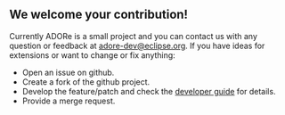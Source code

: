 <!--
********************************************************************************
* Copyright (C) 2017-2020 German Aerospace Center (DLR). 
* Eclipse ADORe, Automated Driving Open Research https://eclipse.org/adore
*
* This program and the accompanying materials are made available under the 
* terms of the Eclipse Public License 2.0 which is available at
* http://www.eclipse.org/legal/epl-2.0.
*
* SPDX-License-Identifier: EPL-2.0 
********************************************************************************
-->
## We welcome your contribution!
Currently ADORe is a small project and you can contact us with any question or feedback at [adore-dev@eclipse.org](mailto:adore-dev@eclipse.org).
If you have ideas for extensions or want to change or fix anything:
* Open an issue on github.
* Create a fork of the github project.
* Develop the feature/patch and check the [developer guide](documentation/developer_guide.md)
  for details.
* Provide a merge request.
